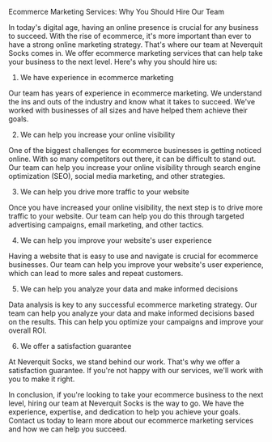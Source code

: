 Ecommerce Marketing Services: Why You Should Hire Our Team

In today's digital age, having an online presence is crucial for any business to succeed. With the rise of ecommerce, it's more important than ever to have a strong online marketing strategy. That's where our team at Neverquit Socks comes in. We offer ecommerce marketing services that can help take your business to the next level. Here's why you should hire us:

1. We have experience in ecommerce marketing

Our team has years of experience in ecommerce marketing. We understand the ins and outs of the industry and know what it takes to succeed. We've worked with businesses of all sizes and have helped them achieve their goals.

2. We can help you increase your online visibility

One of the biggest challenges for ecommerce businesses is getting noticed online. With so many competitors out there, it can be difficult to stand out. Our team can help you increase your online visibility through search engine optimization (SEO), social media marketing, and other strategies.

3. We can help you drive more traffic to your website

Once you have increased your online visibility, the next step is to drive more traffic to your website. Our team can help you do this through targeted advertising campaigns, email marketing, and other tactics.

4. We can help you improve your website's user experience

Having a website that is easy to use and navigate is crucial for ecommerce businesses. Our team can help you improve your website's user experience, which can lead to more sales and repeat customers.

5. We can help you analyze your data and make informed decisions

Data analysis is key to any successful ecommerce marketing strategy. Our team can help you analyze your data and make informed decisions based on the results. This can help you optimize your campaigns and improve your overall ROI.

6. We offer a satisfaction guarantee

At Neverquit Socks, we stand behind our work. That's why we offer a satisfaction guarantee. If you're not happy with our services, we'll work with you to make it right.

In conclusion, if you're looking to take your ecommerce business to the next level, hiring our team at Neverquit Socks is the way to go. We have the experience, expertise, and dedication to help you achieve your goals. Contact us today to learn more about our ecommerce marketing services and how we can help you succeed.